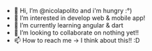 - 👋 Hi, I’m @nicolapolito and i'm hungry :°)
- 👀 I’m interested in develop web & mobile app!
- 🌱 I’m currently learning angular & dart
- 💞️ I’m looking to collaborate on nothing yet!!
- 📫 How to reach me -> I think about this!! :D

<!---
nicolapolito/nicolapolito is a ✨ special ✨ repository because its `README.md` (this file) appears on your GitHub profile.
You can click the Preview link to take a look at your changes.
--->
